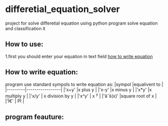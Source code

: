 # differetial_equation_solver
project for solve differetial equation using python
program solve equation and classification it

## How to use:
  1.first you should enter your equation in text field <a href="#">how to write equation</a>
  
## How to write equation:
  program use standard sympols to write equation as:
  |sympol   |equalivent to    |
  |---------|-----------------|
  |'x+y'    |x plus y         |
  |'x-y'    |x minus y        |
  |'x*y'    |x multiply y     |
  |'x/y'    | x division by y |
  |'x^y'    | x <sup>y</sup>  |
  |'âˆš(x)' |square root of x |
  |'Ï€'     | PI              |
	
## program feauture: 
